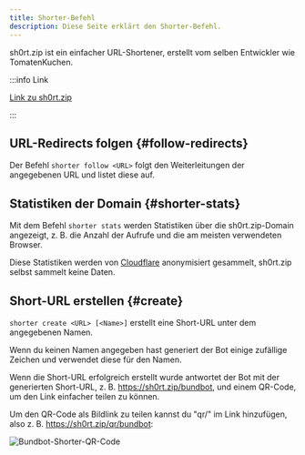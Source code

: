 ```yaml
---
title: Shorter-Befehl
description: Diese Seite erklärt den Shorter-Befehl.
---
```


sh0rt.zip ist ein einfacher URL-Shortener, erstellt vom selben Entwickler wie TomatenKuchen.

:::info Link

[Link zu sh0rt.zip](https://sh0rt.zip)

:::

## URL-Redirects folgen {#follow-redirects}

Der Befehl `shorter follow <URL>` folgt den Weiterleitungen der angegebenen URL und listet diese auf.

## Statistiken der Domain {#shorter-stats}

Mit dem Befehl `shorter stats` werden Statistiken über die sh0rt.zip-Domain angezeigt, z. B. die Anzahl der Aufrufe und die am meisten verwendeten Browser.

Diese Statistiken werden von [Cloudflare](https://cloudflare.com) anonymisiert gesammelt, sh0rt.zip selbst sammelt keine Daten.

## Short-URL erstellen {#create}

`shorter create <URL> [<Name>]` erstellt eine Short-URL unter dem angegebenen Namen.

Wenn du keinen Namen angegeben hast generiert der Bot einige zufällige Zeichen und verwendet diese für den Namen.

Wenn die Short-URL erfolgreich erstellt wurde antwortet der Bot mit der generierten Short-URL, z. B. https://sh0rt.zip/bundbot, und einem QR-Code, um den Link einfacher teilen zu können.

Um den QR-Code als Bildlink zu teilen kannst du "qr/" im Link hinzufügen, also z. B. https://sh0rt.zip/qr/bundbot:

![Bundbot-Shorter-QR-Code](https://sh0rt.zip/qr/bundbot)
